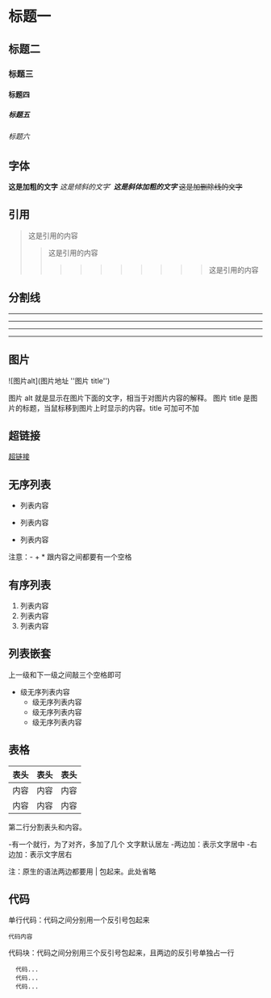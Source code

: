 # 标题一

## 标题二

### 标题三

#### 标题四

##### 标题五

###### 标题六

## 字体

**这是加粗的文字**
_这是倾斜的文字_`
**_这是斜体加粗的文字_**
~~这是加删除线的文字~~

## 引用

> 这是引用的内容
>
> > 这是引用的内容
> >
> > > > > > > > > > 这是引用的内容

## 分割线

---

---

---

---

## 图片

![图片alt](图片地址 ''图片 title'')

图片 alt 就是显示在图片下面的文字，相当于对图片内容的解释。
图片 title 是图片的标题，当鼠标移到图片上时显示的内容。title 可加可不加

## 超链接

[超链接](http://jianshu.com)

## 无序列表

- 列表内容

* 列表内容

- 列表内容

注意：- + \* 跟内容之间都要有一个空格

## 有序列表

1. 列表内容
2. 列表内容
3. 列表内容

## 列表嵌套

上一级和下一级之间敲三个空格即可

- 级无序列表内容
  - 级无序列表内容
  - 级无序列表内容
  - 级无序列表内容

## 表格

| 表头 | 表头 | 表头 |
| ---- | :--: | ---: |
| 内容 | 内容 | 内容 |
| 内容 | 内容 | 内容 |

第二行分割表头和内容。

-有一个就行，为了对齐，多加了几个
文字默认居左 -两边加：表示文字居中 -右边加：表示文字居右

注：原生的语法两边都要用 | 包起来。此处省略

## 代码

单行代码：代码之间分别用一个反引号包起来

`代码内容`

代码块：代码之间分别用三个反引号包起来，且两边的反引号单独占一行

```
  代码...
  代码...
  代码...
```

